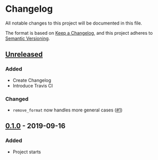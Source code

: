 # Changelog
All notable changes to this project will be documented in this file.

The format is based on [Keep a Changelog](https://keepachangelog.com/en/1.0.0/),
and this project adheres to [Semantic Versioning](https://semver.org/spec/v2.0.0.html).

## [Unreleased]

### Added
- Create Changelog
- Introduce Travis CI

### Changed
- `remove_format` now handles more general cases ([#1][i1])

## [0.1.0] - 2019-09-16
### Added
- Project starts

[Unreleased]: https://github.com/hiiwave/netflix-vocab-builder/compare/v0.1.0...HEAD
[0.1.0]: https://github.com/hiiwave/netflix-vocab-builder/releases/tag/v0.1.0
[i1]: https://github.com/hiiwave/netflix-vocab-builder/pull/1
